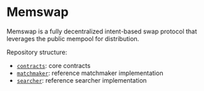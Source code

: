 # Memswap

Memswap is a fully decentralized intent-based swap protocol that leverages the public mempool for distribution.

Repository structure:

- [`contracts`](./contracts): core contracts
- [`matchmaker`](./src/matchmaker): reference matchmaker implementation
- [`searcher`](./src/searcher): reference searcher implementation
